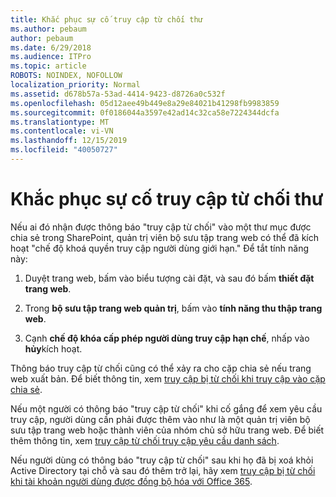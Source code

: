 ```yaml
---
title: Khắc phục sự cố truy cập từ chối thư
ms.author: pebaum
author: pebaum
ms.date: 6/29/2018
ms.audience: ITPro
ms.topic: article
ROBOTS: NOINDEX, NOFOLLOW
localization_priority: Normal
ms.assetid: d678b57a-53ad-4414-9423-d8726a0c532f
ms.openlocfilehash: 05d12aee49b449e8a29e84021b41298fb9983859
ms.sourcegitcommit: 0f0186044a3597e42ad14c32ca58e7224344dcfa
ms.translationtype: MT
ms.contentlocale: vi-VN
ms.lasthandoff: 12/15/2019
ms.locfileid: "40050727"
---
```

# <a name="troubleshoot-access-denied-messages"></a>Khắc phục sự cố truy cập từ chối thư

Nếu ai đó nhận được thông báo "truy cập từ chối" vào một thư mục được chia sẻ trong SharePoint, quản trị viên bộ sưu tập trang web có thể đã kích hoạt "chế độ khoá quyền truy cập người dùng giới hạn." Để tắt tính năng này: 
  
1. Duyệt trang web, bấm vào biểu tượng cài đặt, và sau đó bấm **thiết đặt trang web**.
    
2. Trong **bộ sưu tập trang web quản trị**, bấm vào **tính năng thu thập trang web**.
    
3. Cạnh **chế độ khóa cấp phép người dùng truy cập hạn chế**, nhấp vào **hủy**kích hoạt.
    
Thông báo truy cập từ chối cũng có thể xảy ra cho cặp chia sẻ nếu trang web xuất bản. Để biết thông tin, xem [truy cập bị từ chối khi truy cập vào cặp chia sẻ](https://go.microsoft.com/fwlink/?linkid=2004317).
  
Nếu một người có thông báo "truy cập từ chối" khi cố gắng để xem yêu cầu truy cập, người dùng cần phải được thêm vào như là một quản trị viên bộ sưu tập trang web hoặc thành viên của nhóm chủ sở hữu trang web. Để biết thêm thông tin, xem [truy cập từ chối truy cập yêu cầu danh sách](https://go.microsoft.com/fwlink/?linkid=2004220).
  
Nếu người dùng có thông báo "truy cập từ chối" sau khi họ đã bị xoá khỏi Active Directory tại chỗ và sau đó thêm trở lại, hãy xem [truy cập bị từ chối khi tài khoản người dùng được đồng bộ hóa với Office 365](https://go.microsoft.com/fwlink/?linkid=2004318).
  

